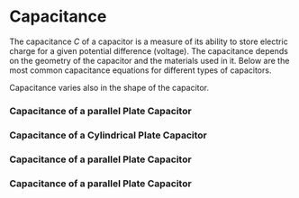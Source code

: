 # Capacitance
The capacitance $C$ of a capacitor is a measure of its ability to store electric charge for a given potential difference (voltage). The capacitance depends on the geometry of the capacitor and the materials used in it. Below are the most common capacitance equations for different types of capacitors.

Capacitance varies also in the shape of the capacitor.

### Capacitance of a parallel Plate Capacitor


### Capacitance of a Cylindrical Plate Capacitor



### Capacitance of a parallel Plate Capacitor



### Capacitance of a parallel Plate Capacitor